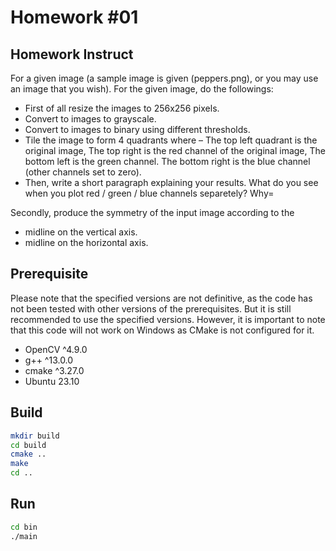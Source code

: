 # Homework #01

## Homework Instruct

For a given image (a sample image is given (peppers.png), or you may use an image that you wish). For the given image, do the followings:

- First of all resize the images to 256x256 pixels.
- Convert to images to grayscale.
- Convert to images to binary using different thresholds.
- Tile the image to form 4 quadrants where – The top left quadrant is the original image, The top right is the red channel of the original image,  The bottom left is the green channel. The bottom right is the blue channel (other channels set to zero).
- Then, write a short paragraph explaining your results. What do you see when you plot  red / green / blue channels separetely? Why=

Secondly, produce the symmetry of the input image according to the

- midline on the vertical axis.
- midline on the horizontal axis.

## Prerequisite

Please note that the specified versions are not definitive, as the code has not been tested with other versions of the prerequisites. But it is still recommended to use the specified versions. However, it is important to note that this code will not work on Windows as CMake is not configured for it.

- OpenCV ^4.9.0
- g++ ^13.0.0
- cmake ^3.27.0
- Ubuntu 23.10

## Build

```bash
mkdir build
cd build
cmake ..
make
cd ..
```

## Run

```bash
cd bin
./main
```
